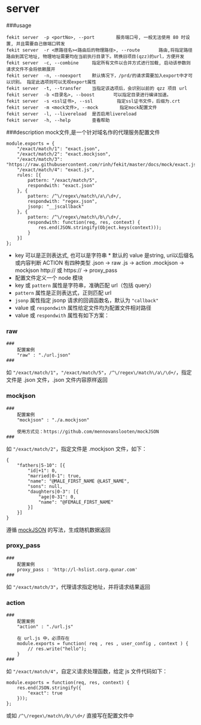 server
========

###usage

    fekit server  -p <portNo>, --port        服务端口号, 一般无法使用 80 时设置, 并且需要自己做端口转发                     
    fekit server  -r <原路径名><路由后的物理路径>, --route       路由,将指定路径路由到其它地址, 物理地址需要均在当前执行目录下。转换旧项目(qzz)的url，方便开发
    fekit server  -c, --combine     指定所有文件以合并方式进行加载, 启动该参数则请求文件不会将依赖展开                    
    fekit server  -n, --noexport    默认情况下，/prd/的请求需要加入export中才可以识别。 指定此选项则可以无视export属性    
    fekit server  -t, --transfer    当指定该选项后，会识别以前的 qzz 项目 url                             
    fekit server  -b <目录名>, --boost       可以指定目录进行编译加速。                               
    fekit server  -s <ssl证书>, --ssl         指定ssl证书文件，后缀为.crt                                     
    fekit server  -m <mock文件>, --mock        指定mock配置文件                                            
    fekit server  -l, --livereload  是否启用livereload                                        
    fekit server  -h, --help        查看帮助         
       
       
###description
mock文件,是一个针对域名作的代理服务配置文件

    module.exports = {
        "/exact/match/1": "exact.json",
        "/exact/match/2": "exact.mockjson",
        "/exact/match/3": "https://raw.githubusercontent.com/rinh/fekit/master/docs/mock/exact.json",
        "/exact/match/4": "exact.js",
        rules: [{
            pattern: "/exact/match/5",
            respondwith: "exact.json"
        }, {
            pattern: /^\/regex\/match\/a\/\d+/,
            respondwith: "regex.json",
            jsonp: "__jscallback"
        }, {
            pattern: /^\/regex\/match\/b\/\d+/,
            respondwith: function(req, res, context) {
                res.end(JSON.stringify(Object.keys(context)));
            }
        }]
    };

* key 可以是正则表达式, 也可以是字符串
        * 默认的 value 是string, uri以后缀名或内容判断 ACTION
        有四种类型
            .json -> raw
            .js   -> action
            .mockjson -> mockjson
            http:// 或 https://  -> proxy_pass
* 配置文件定义一个 node 模块
* key 或 `pattern` 属性是字符串，准确匹配 url（包括 query）
* `pattern` 属性是正则表达式，正则匹配 url
* `jsonp` 属性指定 jsonp 请求的回调函数名，默认为 `"callback"`
* value 或 `respondwith` 属性给定文件均为配置文件相对路径
* value 或 `respondwith` 属性有如下方案：


### raw
    ###
        配置案例
        "raw" : "./url.json"
    ###
如 `"/exact/match/1"`，`"/exact/match/5"`，`/^\/regex\/match\/a\/\d+/`，指定文件是 .json 文件，.json 文件内容原样返回


### mockjson
    ###
        配置案例
        "mockjson" : "./a.mockjson"

        使用方式见：https://github.com/mennovanslooten/mockJSON
    ###
如 `"/exact/match/2"`，指定文件是 .mockjson 文件，如下：

    {
        "fathers|5-10": [{
            "id|+1": 0,
            "married|0-1": true,
            "name": "@MALE_FIRST_NAME @LAST_NAME",
            "sons": null,
            "daughters|0-3": [{
                "age|0-31": 0,
                "name": "@FEMALE_FIRST_NAME"
            }]
        }]
    }

遵循 [mockJSON](http://experiments.mennovanslooten.nl/2010/mockjson/) 的写法，生成随机数据返回


### proxy_pass
    ###
        配置案例
        proxy_pass : 'http://l-hslist.corp.qunar.com'
    ###
如 `"/exact/match/3"`，代理请求指定地址，并将请求结果返回

### action
    ###
        配置案例
        "action" : "./url.js"

        在 url.js 中，必须存在
        module.exports = function( req , res , user_config , context ) {
            // res.write("hello");
        }
    ###
如 `"/exact/match/4"`，自定义请求处理函数，给定 js 文件代码如下：

    module.exports = function(req, res, context) {
        res.end(JSON.stringify({
            "exact": true
        }));
    };

或如 `/^\/regex\/match\/b\/\d+/` 直接写在配置文件中

